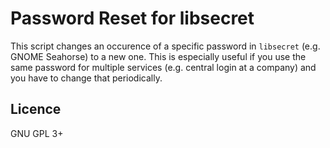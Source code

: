 # Password Reset for libsecret

This script changes an occurence of a specific password in `libsecret`
(e.g. GNOME Seahorse) to a new one. This is especially useful if you
use the same password for multiple services (e.g. central login at a
company) and you have to change that periodically.

## Licence

GNU GPL 3+
